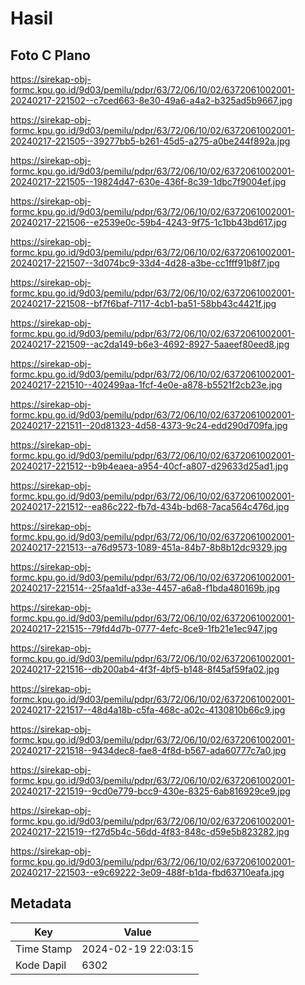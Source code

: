 # Hasil

## Foto C Plano

https://sirekap-obj-formc.kpu.go.id/9d03/pemilu/pdpr/63/72/06/10/02/6372061002001-20240217-221502--c7ced663-8e30-49a6-a4a2-b325ad5b9667.jpg

https://sirekap-obj-formc.kpu.go.id/9d03/pemilu/pdpr/63/72/06/10/02/6372061002001-20240217-221505--39277bb5-b261-45d5-a275-a0be244f892a.jpg

https://sirekap-obj-formc.kpu.go.id/9d03/pemilu/pdpr/63/72/06/10/02/6372061002001-20240217-221505--19824d47-630e-436f-8c39-1dbc7f9004ef.jpg

https://sirekap-obj-formc.kpu.go.id/9d03/pemilu/pdpr/63/72/06/10/02/6372061002001-20240217-221506--e2539e0c-59b4-4243-9f75-1c1bb43bd617.jpg

https://sirekap-obj-formc.kpu.go.id/9d03/pemilu/pdpr/63/72/06/10/02/6372061002001-20240217-221507--3d074bc9-33d4-4d28-a3be-cc1fff91b8f7.jpg

https://sirekap-obj-formc.kpu.go.id/9d03/pemilu/pdpr/63/72/06/10/02/6372061002001-20240217-221508--bf7f6baf-7117-4cb1-ba51-58bb43c4421f.jpg

https://sirekap-obj-formc.kpu.go.id/9d03/pemilu/pdpr/63/72/06/10/02/6372061002001-20240217-221509--ac2da149-b6e3-4692-8927-5aaeef80eed8.jpg

https://sirekap-obj-formc.kpu.go.id/9d03/pemilu/pdpr/63/72/06/10/02/6372061002001-20240217-221510--402499aa-1fcf-4e0e-a878-b5521f2cb23e.jpg

https://sirekap-obj-formc.kpu.go.id/9d03/pemilu/pdpr/63/72/06/10/02/6372061002001-20240217-221511--20d81323-4d58-4373-9c24-edd290d709fa.jpg

https://sirekap-obj-formc.kpu.go.id/9d03/pemilu/pdpr/63/72/06/10/02/6372061002001-20240217-221512--b9b4eaea-a954-40cf-a807-d29633d25ad1.jpg

https://sirekap-obj-formc.kpu.go.id/9d03/pemilu/pdpr/63/72/06/10/02/6372061002001-20240217-221512--ea86c222-fb7d-434b-bd68-7aca564c476d.jpg

https://sirekap-obj-formc.kpu.go.id/9d03/pemilu/pdpr/63/72/06/10/02/6372061002001-20240217-221513--a76d9573-1089-451a-84b7-8b8b12dc9329.jpg

https://sirekap-obj-formc.kpu.go.id/9d03/pemilu/pdpr/63/72/06/10/02/6372061002001-20240217-221514--25faa1df-a33e-4457-a6a8-f1bda480169b.jpg

https://sirekap-obj-formc.kpu.go.id/9d03/pemilu/pdpr/63/72/06/10/02/6372061002001-20240217-221515--79fd4d7b-0777-4efc-8ce9-1fb21e1ec947.jpg

https://sirekap-obj-formc.kpu.go.id/9d03/pemilu/pdpr/63/72/06/10/02/6372061002001-20240217-221516--db200ab4-4f3f-4bf5-b148-8f45af59fa02.jpg

https://sirekap-obj-formc.kpu.go.id/9d03/pemilu/pdpr/63/72/06/10/02/6372061002001-20240217-221517--48d4a18b-c5fa-468c-a02c-4130810b66c9.jpg

https://sirekap-obj-formc.kpu.go.id/9d03/pemilu/pdpr/63/72/06/10/02/6372061002001-20240217-221518--9434dec8-fae8-4f8d-b567-ada60777c7a0.jpg

https://sirekap-obj-formc.kpu.go.id/9d03/pemilu/pdpr/63/72/06/10/02/6372061002001-20240217-221519--9cd0e779-bcc9-430e-8325-6ab816929ce9.jpg

https://sirekap-obj-formc.kpu.go.id/9d03/pemilu/pdpr/63/72/06/10/02/6372061002001-20240217-221519--f27d5b4c-56dd-4f83-848c-d59e5b823282.jpg

https://sirekap-obj-formc.kpu.go.id/9d03/pemilu/pdpr/63/72/06/10/02/6372061002001-20240217-221503--e9c69222-3e09-488f-b1da-fbd63710eafa.jpg


## Metadata

| Key        | Value               |
| ---------- | ------------------- |
| Time Stamp | 2024-02-19 22:03:15 |
| Kode Dapil | 6302                |



